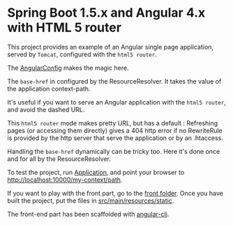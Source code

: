 Spring Boot 1.5.x and Angular 4.x with HTML 5 router
====================================================

This project provides an example of an Angular single page application, served by ``Tomcat``,
configured with the ``html5 router``.

The [AngularConfig](src/main/java/com/mpalourdio/html5/config/AngularConfig.java) makes the magic here.

The ``base-href`` in configured by the ResourceResolver. It takes the value of the application context-path.

It's useful if you want to serve an Angular application with the ``html5 router``, and avoid the dashed URL.

This ``html5 router`` mode makes pretty URL, but has a default : Refreshing pages (or accessing them directly) gives a 404
http error if no RewriteRule is provided by the http server that serve the application or by an .htaccess.

Handling the ``base-href`` dynamically can be tricky too. Here it's done once and for all by the ResourceResolver.

To test the project, run [Application](src/main/java/com/mpalourdio/html5/Application.java), and point your browser to [http://localhost:10000/my-context/path](http://localhost:10000/my-context).

If you want to play with the front part, go to the [front folder](front). Once you have built the project, put the files in [src/main/resources/static](src/main/resources/static).

The front-end part has been scaffolded with [angular-cli](https://github.com/angular/angular-cli).


